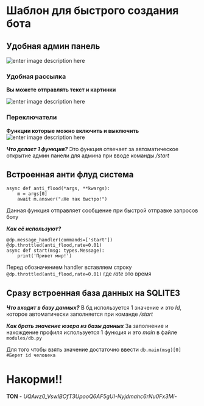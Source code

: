 # Шаблон для быстрого создания бота

## **Удобная админ панель**

![enter image description here](https://media.discordapp.net/attachments/1016980262569128016/1241741279117971556/image.png?ex=664b4d2f&is=6649fbaf&hm=7be96932183494c7d44a56392807b95fee8a65998f8e8174d14577b34c36728e&=&format=webp&quality=lossless&width=378&height=291)
### Удобная рассылка
**Вы можете отправлять текст и картинки**

![enter image description here](https://media.discordapp.net/attachments/1016980262569128016/1241741900969672734/image.png?ex=664b4dc3&is=6649fc43&hm=9dcf1c042aa3169b8c4ea5d7d404cf361306dc906d3e6917b2fbd84668fc2607&=&format=webp&quality=lossless&width=653&height=593)

### Переключатели

**Функции которые можно включить и выключить**
![enter image description here](https://media.discordapp.net/attachments/1016980262569128016/1241742161926426674/image.png?ex=664b4e01&is=6649fc81&hm=2aed4b359a798ea0767cedc00e2bc60eabde7e650f8570ff51405101eb371c4c&=&format=webp&quality=lossless&width=670&height=235)

***Что делает 1 функция?***
Это функция отвечает за автоматическое открытие админ панели для админа при вводе команды */start*

## Встроенная анти флуд система

    async def anti_flood(*args, **kwargs):
		m = args[0]
		await m.answer("⚠Не так быстро!")
Данная функция отправляет сообщение при быстрой отправке запросов боту

***Как её используют?***

    @dp.message_handler(commands=['start'])
    @dp.throttled(anti_flood,rate=0.01)
    async def start(msg: types.Message):
	    print('Привет мир!')

Перед обозначением handler вставляем строку `@dp.throttled(anti_flood,rate=0.01)` где *rate* это время


## Сразу встроенная база данных на SQLITE3

***Что входит в базу данных?***
В бд используется 1 значение и это *Id*, которое автоматически заполняется при команде */start*

***Как брать значение юзера из базы данных***
За заполнение и нахождение профиля используется 1 функция и это *main* в файле `modules/db.py`

Для того чтобы взять значение достаточно ввести `db.main(msg)[0] #Берет id человека`


# Накорми!!

**TON** - *UQAwz0_VswIBOfT3UpooQ6AF5gUI-Nyjdmahc6rNu0Fx3Mi-*
